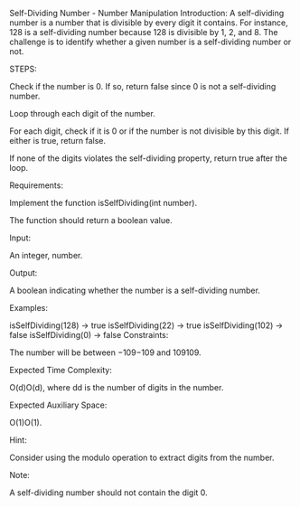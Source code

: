 Self-Dividing Number - Number Manipulation
Introduction: A self-dividing number is a number that is divisible by every digit it contains. For instance, 128 is a self-dividing number because 128 is divisible by 1, 2, and 8. The challenge is to identify whether a given number is a self-dividing number or not.

STEPS:

Check if the number is 0. If so, return false since 0 is not a self-dividing number.

Loop through each digit of the number.

For each digit, check if it is 0 or if the number is not divisible by this digit. If either is true, return false.

If none of the digits violates the self-dividing property, return true after the loop.

Requirements:

Implement the function isSelfDividing(int number).

The function should return a boolean value.

Input:

An integer, number.

Output:

A boolean indicating whether the number is a self-dividing number.

Examples:

isSelfDividing(128) -> true
isSelfDividing(22) -> true
isSelfDividing(102) -> false
isSelfDividing(0) -> false
Constraints:

The number will be between −109−109 and 109109.

Expected Time Complexity:

O(d)O(d), where dd is the number of digits in the number.

Expected Auxiliary Space:

O(1)O(1).

Hint:

Consider using the modulo operation to extract digits from the number.

Note:

A self-dividing number should not contain the digit 0.